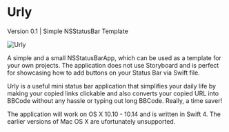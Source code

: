 # Urly

Version 0.1 | Simple NSStatusBar Template

![Urly](https://i.imgur.com/FPd57qz.gif?raw=true "Urly")

A simple and a small NSStatusBarApp, which can be used as a template for your own projects. The application does not use Storyboard and is perfect for showcasing how to add buttons on your Status Bar via Swift file. 

Urly is a useful mini status bar application that simplifies your daily life by making your copied links clickable and also converts your copied URL into BBCode without any hassle or typing out long BBCode. Really, a time saver!

The application will work on OS X 10.10 - 10.14 and is written in Swift 4. The earlier versions of Mac OS X are ufortunately unsupported.
